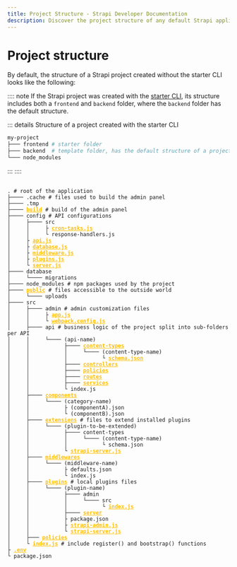 ```yaml
---
title: Project Structure - Strapi Developer Documentation
description: Discover the project structure of any default Strapi application.
---
```


<style lang="scss" scoped>
  pre {
    a {
      color: #ffbf00;
      font-weight: 600;
      /* letter-spacing: .1px; */
    }
  }
</style>

# Project structure

By default, the structure of a Strapi project created without the starter CLI looks like the following:

:::: note
If the Strapi project was created with the [starter CLI](https://strapi.io/blog/announcing-the-strapi-starter-cli), its structure includes both a `frontend` and `backend` folder, where the `backend` folder has the default structure.

::: details Structure of a project created with the starter CLI

```sh
my-project
├─── frontend # starter folder
├─── backend  # template folder, has the default structure of a project
└─── node_modules
```

:::
::::

<!-- TODO: remove /documentation from URLs once moved to docs.strapi.io -->

<pre>
  <code>
. <span class="token comment"># root of the application</span>
├──── .cache <span class="token comment"># files used to build the admin panel</span>
├──── .tmp
├──── <a href="/documentation/developer-docs/latest/development/admin-customization.html#build">build</a> <span class="token comment"># build of the admin panel</span>
├──── config <span class="token comment"># API configurations</span>
│     ├──── src
│     │     ├ <a href="/documentation/developer-docs/latest/setup-deployment-guides/configurations.html#cron-tasks">cron-tasks.js</a>
│     │     └ response-handlers.js
│     ├ <a href="/documentation/developer-docs/latest/setup-deployment-guides/configurations/optional/api.html">api.js</a>
│     ├ <a href="/documentation/developer-docs/latest/setup-deployment-guides/configurations/required/databases.html#database-configuration">database.js</a>
│     ├ <a href="/documentation/developer-docs/latest/setup-deployment-guides/configurations/optional/middlewares.html">middleware.js</a>
│     ├ <a href="/documentation/developer-docs/latest/setup-deployment-guides/configurations/optional/plugins.html">plugins.js</a>
│     └ <a href="/documentation/developer-docs/latest/setup-deployment-guides/configurations/required/server.html#server-configuration">server.js</a>
├──── database
│     └──── migrations
├──── node_modules <span class="token comment"># npm packages used by the project</span>
├──── <a href="/documentation/developer-docs/latest/setup-deployment-guides/configurations/optional/public-assets.html">public</a> <span class="token comment"># files accessible to the outside world</span>
│     └──── uploads
├──── src
│     ├──── admin <span class="token comment"># admin customization files</span>
│     │     ├ <a href="/documentation/developer-docs/latest/development/admin-customization.html#configuration-options">app.js</a>
│     │     └ <a href="/documentation/developer-docs/latest/development/admin-customization.html#webpack-configuration">webpack.config.js</a>
│     ├──── api <span class="token comment"># business logic of the project split into sub-folders per API</span>
│     │     └──── (api-name)
│     │           ├──── <a href="/documentation/developer-docs/latest/development/backend-customization/models.html">content-types</a>
│     │           │     └──── (content-type-name)
│     │           │           └ <a href="/documentation/developer-docs/latest/development/backend-customization/models.html#model-schema">schema.json</a>
│     │           ├──── <a href="/documentation/developer-docs/latest/development/backend-customization/controllers.html">controllers</a>
│     │           ├──── <a href="/documentation/developer-docs/latest/development/backend-customization/policies.html">policies</a>
│     │           ├──── <a href="/documentation/developer-docs/latest/development/backend-customization/routing.html">routes</a>
│     │           ├──── <a href="/documentation/developer-docs/latest/development/backend-customization/services.html">services</a>
│     │           └ index.js
│     ├──── <a href="/documentation/developer-docs/latest/development/backend-customization/models.html">components</a>
│     │     └──── (category-name)
│     │           ├ (componentA).json
│     │           └ (componentB).json
│     ├──── <a href="/documentation/developer-docs/latest/development/plugins-extension.html">extensions</a> <span class="token comment"># files to extend installed plugins</span>
│     │     └──── (plugin-to-be-extended)
│     │           ├──── content-types
│     │           │     └──── (content-type-name)
│     │           │           └ schema.json
│     │           └ <a href="/documentation/developer-docs/latest/developer-resources/plugin-api-reference/server.html">strapi-server.js</a>
│     ├──── <a href="/documentation/developer-docs/latest/setup-deployment-guides/configurations/optional/middlewares.html">middlewares</a>
│     │     └──── (middleware-name)
│     │           ├ defaults.json
│     │           └ index.js
│     ├──── <a href="/documentation/developer-docs/latest/development/plugins-development.html">plugins</a> <span class="token comment"># local plugins files</span>
│     │     └──── (plugin-name)
│     │           ├──── admin
│     │           │     └──── src
│     │           │           └ <a href="/documentation/developer-docs/latest/developer-resources/plugin-api-reference/admin-panel.html">index.js</a>
│     │           ├──── <a href="/documentation/developer-docs/latest/developer-resources/plugin-api-reference/server.html">server</a>
│     │           ├ package.json
│     │           ├ <a href="/documentation/developer-docs/latest/developer-resources/plugin-api-reference/admin-panel.html">strapi-admin.js</a>
│     │           └ <a href="/documentation/developer-docs/latest/developer-resources/plugin-api-reference/server.html">strapi-server.js</a>
│     ├─── <a href="/documentation/developer-docs/latest/development/backend-customization/policies.html">policies</a>
│     └ <a href="/documentation/developer-docs/latest/setup-deployment-guides/configurations/optional/functions.html">index.js</a> <span class="token comment"># include register() and bootstrap() functions</span>
├ <a href="/documentation/developer-docs/latest/setup-deployment-guides/configurations/optional/environment.html">.env</a>
└ package.json
  </code>
</pre>
